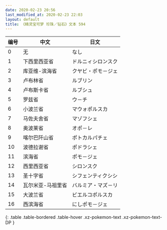 ```yaml
---
date: 2020-02-23 20:56
last_modified_at: 2020-02-23 22:03
layout: default
title: 《精灵宝可梦 珍珠／钻石》文本 594
---
```

| 编号 | 中文 | 日文 |
| ---- | ---- | ---- |
| 0 | 无 | なし |
| 1 | 下西里西亚省 | ドルニィシロンスク |
| 2 | 库亚维-滨海省 | クヤビ・ポモ－ジェ |
| 3 | 卢布林省 | ルブリン |
| 4 | 卢布斯卡省 | ルブシュ |
| 5 | 罗兹省 | ウ－チ |
| 6 | 小波兰省 | マウォポルスカ |
| 7 | 马佐夫舍省 | マゾフシェ |
| 8 | 奥波莱省 | オポ－レ |
| 9 | 喀尔巴阡山省 | ポトカルパチェ |
| 10 | 波德拉谢省 | ポドラシェ |
| 11 | 滨海省 | ポモ－ジェ |
| 12 | 西里西亚省 | シロンスク |
| 13 | 圣十字省 | シフェンティクシシ |
| 14 | 瓦尔米亚-马祖里省 | バルミア・マズ－リ |
| 15 | 大波兰省 | ビエルコポルスカ |
| 16 | 西滨海省 | にしポモ－ジェ |
{: .table .table-bordered .table-hover .xz-pokemon-text .xz-pokemon-text-DP }